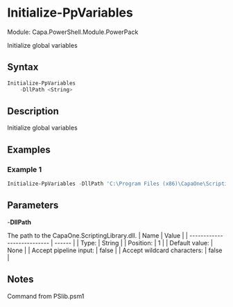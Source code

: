# Initialize-PpVariables
Module: Capa.PowerShell.Module.PowerPack

Initialize global variables

## Syntax

```powershell
Initialize-PpVariables
	-DllPath <String>
```

## Description

Initialize global variables

## Examples

### Example 1
```powershell
Initialize-PpVariables -DllPath 'C:\Program Files (x86)\CapaOne\Scripting Library\CapaOne.ScriptingLibrary.dll'
```
    

## Parameters

-**DllPath**

The path to the CapaOne.ScriptingLibrary.dll.
| Name                        | Value  |
| --------------------------- | ------ |
| Type:                       | String |
| Position:                   | 1      |
| Default value:              | None   |
| Accept pipeline input:      | false  |
| Accept wildcard characters: | false  |


## Notes

Command from PSlib.psm1
